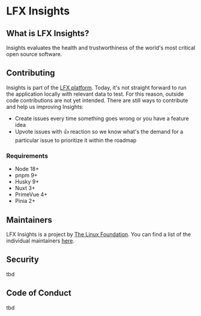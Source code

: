 
<!-- BODY -->

# LFX Insights

## What is LFX Insights?
Insights evaluates the health and trustworthiness of the world's most critical open source software.

## Contributing

Insights is part of the [LFX platform](https://lfx.linuxfoundation.org/). Today, it's not straight forward to run the application locally with relevant data to test. For this reason, outside code contributions are not yet intended. There are still ways to contribute and help us improving Insights:

- Create issues every time something goes wrong or you have a feature idea
- Upvote issues with 👍 reaction so we know what's the demand for a particular issue to prioritize it within the roadmap

### Requirements

- Node 18+
- pnpm 9+
- Husky 9+
- Nuxt 3+
- PrimeVue 4+
- Pinia 2+

## Maintainers
LFX Insights is a project by [The Linux Foundation](https://www.linuxfoundation.org/). You can find a list of the individual maintainers [here](MAINTAINERS.md).

## Security
tbd

## Code of Conduct
tbd





